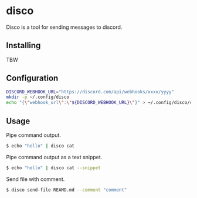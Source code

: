 # disco

Disco is a tool for sending messages to discord.

## Installing

TBW

## Configuration

```bash
DISCORD_WEBHOOK_URL="https://discord.com/api/webhooks/xxxx/yyyy"
mkdir -p ~/.config/disco
echo "{\"webhook_url\":\"${DISCORD_WEBHOOK_URL}\"}" > ~/.config/disco/config
```

## Usage

Pipe command output.

```bash
$ echo "hello" | disco cat
```

Pipe command output as a text snippet.

```bash
$ echo "hello" | disco cat --snippet
```

Send file with comment.

```bash
$ disco send-file REAMD.md --comment "comment"
```
